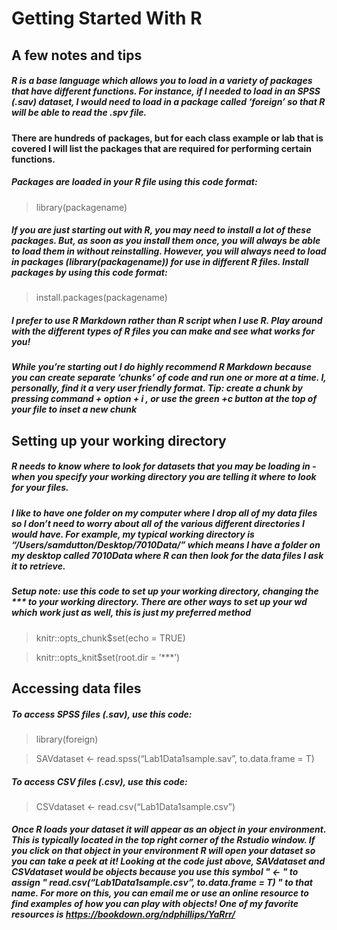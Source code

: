 Getting Started With R
================

## A few notes and tips

##### R is a base language which allows you to load in a variety of packages that have different functions. For instance, if I needed to load in an SPSS (.sav) dataset, I would need to load in a package called ‘foreign’ so that R will be able to read the .spv file.

#### There are hundreds of packages, but for each class example or lab that is covered I will list the packages that are required for performing certain functions.

##### Packages are loaded in your R file using this code format:

> library(packagename)

##### If you are just starting out with R, you may need to install a lot of these packages. But, as soon as you install them once, you will always be able to load them in without reinstalling. However, you will always need to load in packages (library(packagename)) for use in different R files. Install packages by using this code format:

> install.packages(packagename)

##### I prefer to use R Markdown rather than R script when I use R. Play around with the different types of R files you can make and see what works for you!

##### While you’re starting out I do highly recommend R Markdown because you can create separate ‘chunks’ of code and run one or more at a time. I, personally, find it a very user friendly format. Tip: create a chunk by pressing command + option + i , or use the green +c button at the top of your file to inset a new chunk

## Setting up your working directory

##### R needs to know where to look for datasets that you may be loading in - when you specify your working directory you are telling it where to look for your files.

##### I like to have one folder on my computer where I drop all of my data files so I don’t need to worry about all of the various different directories I would have. For example, my typical working directory is “/Users/samdutton/Desktop/7010Data/” which means I have a folder on my desktop called 7010Data where R can then look for the data files I ask it to retrieve.

##### Setup note: use this code to set up your working directory, changing the \*\*\* to your working directory. There are other ways to set up your wd which work just as well, this is just my preferred method

> knitr::opts\_chunk$set(echo = TRUE)

> knitr::opts\_knit$set(root.dir = ’\*\*\*’)

## Accessing data files

##### To access SPSS files (.sav), use this code:

> library(foreign)

> SAVdataset &lt;- read.spss(“Lab1Data1sample.sav”, to.data.frame = T)

##### To access CSV files (.csv), use this code:

> CSVdataset &lt;- read.csv(“Lab1Data1sample.csv”)

##### Once R loads your dataset it will appear as an *object* in your *environment*. This is typically located in the top right corner of the Rstudio window. If you click on that object in your environment R will open your dataset so you can take a peek at it! Looking at the code just above, SAVdataset and CSVdataset would be objects because you use this symbol " &lt;- " to *assign* " read.csv(“Lab1Data1sample.csv”, to.data.frame = T) " to that name. For more on this, you can email me or use an online resource to find examples of how you can play with objects! One of my favorite resources is <https://bookdown.org/ndphillips/YaRrr/>
